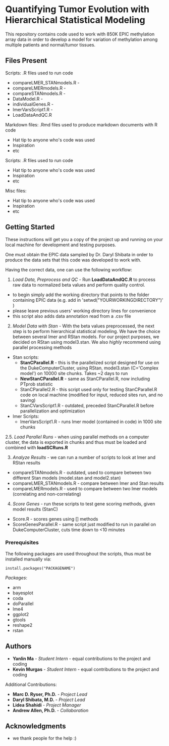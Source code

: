 # Quantifying Tumor Evolution with Hierarchical Statistical Modeling

This repository contains code used to work with 850K EPIC methylation array data in order to develop a model for variation of methylation among multiple patients and normal/tumor tissues.

## Files Present

Scripts: .R files used to run code

* compareLMER_STANmodels.R - 
* compareLMERmodels.R -
* compareSTANmodels.R -
* DataModel.R - 
* individualGenes.R - 
* lmerVarsScript1.R - 
* LoadDataAndQC.R

Markdown files: .Rmd files used to produce markdown documents with R code

* Hat tip to anyone who's code was used
* Inspiration
* etc

Scripts: .R files used to run code

* Hat tip to anyone who's code was used
* Inspiration
* etc

Misc files:

* Hat tip to anyone who's code was used
* Inspiration
* etc

## Getting Started

These instructions will get you a copy of the project up and running on your local machine for development and testing purposes.

One must obtain the EPIC data sampled by Dr. Daryl Shibata in order to produce the data sets that this code was developed to work with.

Having the correct data, one can use the following workflow:

1. *Load Data, Preprocess and QC* - Run **LoadDataAndQC.R** to process raw data to normalized beta values and perform quality control.
  * to begin simply add the working directory that points to the folder containing EPIC data (e.g. add in 'setwd("YOURWORKINGDIRECTORY")' )
  * please leave previous users' working directory lines for convenience
  * this script also adds data annotation read from a .csv file
  
2. *Model Data with Stan* - With the beta values preprocessed, the next step is to perform hierarchical statistical modeling. We have the choice between several lmer and RStan models. For our project purposes, we decided on RStan using model3.stan. We also *highly* recommend using parallel processing methods
  * Stan scripts:
    * **StanCParallel.R** - this is the parallelized script designed for use on the DukeComputerCluster, using RStan, model3.stan (C='Complex model') on 10000 site chunks. Takes ~2 days to run
    * **NewStanCParallel.R** - same as StanCParallel.R, now including PTprob statistic
    * StanCParallel2.R - this script used only for testing StanCParallel.R code on local machine (modified for input, reduced sites run, and no saving)
    * StanCVarsScript1.R - outdated, preceded StanCParallel.R before parallelization and optimization
  * lmer Scripts:
    * lmerVarsScript1.R - runs lmer model (contained in code) in 1000 site chunks
    
2.5. *Load Parallel Runs* - when using parallel methods on a computer cluster, the data is exported in chunks and thus must be loaded and combined with **loadSCRuns.R**
    
3. *Analyze Results* - we can run a number of scripts to look at lmer and RStan results
  * compareSTANmodels.R - outdated, used to compare between two different Stan models (model.stan and model2.stan)
  * compareLMER_STANmodels.R - compare between lmer and Stan results
  * compareLMERmodels.R - used to compare between two lmer models (correlating and non-correlating)
  
4. *Score Genes* - run these scripts to test gene scoring methods, given model results (StanC)
  * Score.R - scores genes using [] methods
  * ScoreGenesParallel.R - same script just modified to run in parallel on DukeComputerCluster, cuts time down to <10 minutes

### Prerequisites

The following packages are used throughout the scripts, thus must be installed manually via:

```
install.packages("PACKAGENAME")
```

*Packages*:
* arm
* bayesplot
* coda
* doParallel
* lme4
* ggplot2
* gtools
* reshape2
* rstan

## Authors

* **Yanlin Ma** - *Student Intern* - equal contributions to the project and coding
* **Kevin Murgas** - *Student Intern* - equal contributions to the project and coding

Additional Contributions:
* **Marc D. Ryser, Ph.D.** - *Project Lead*
* **Daryl Shibata, M.D.** - *Project Lead*
* **Lidea Shahidi** - *Project Manager*
* **Andrew Allen, Ph.D.** - *Collaboration*

## Acknowledgments

* we thank people for the help :)
